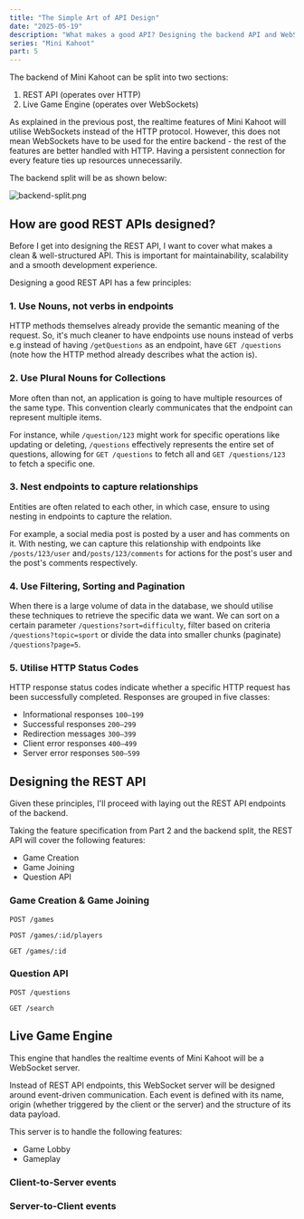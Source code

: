 ```yaml
---
title: "The Simple Art of API Design"
date: "2025-05-19"
description: "What makes a good API? Designing the backend API and WebSocket server."
series: "Mini Kahoot"
part: 5
---
```


The backend of Mini Kahoot can be split into two sections:
1. REST API (operates over HTTP)
2. Live Game Engine (operates over WebSockets)

As explained in the previous post, the realtime features of Mini Kahoot will utilise WebSockets instead of the HTTP 
protocol. However, this does not mean WebSockets have to be used for the entire backend - the rest of the features
are better handled with HTTP. Having a persistent connection for every feature ties up resources unnecessarily. 

The backend split will be as shown below:

![backend-split.png](/assets/api-design/backend-split.png)

## How are good REST APIs designed?

Before I get into designing the REST API, I want to cover what makes a clean & well-structured API. This is important
for maintainability, scalability and a smooth development experience.

Designing a good REST API has a few principles:

### 1. Use Nouns, not verbs in endpoints
HTTP methods themselves already provide the semantic meaning of the request. So, it's much cleaner to have endpoints use 
nouns instead of verbs e.g instead of having ```/getQuestions``` as an endpoint, have ```GET /questions``` (note how the
HTTP method already describes what the action is).

### 2. Use Plural Nouns for Collections
More often than not, an application is going to have multiple resources of the same type. This convention clearly 
communicates that the endpoint can represent multiple items.

For instance, while ```/question/123``` might work for specific operations like updating or deleting, ```/questions``` 
effectively represents the entire set of questions, allowing for ```GET /questions``` to fetch all and 
```GET /questions/123``` to fetch a specific one.

### 3. Nest endpoints to capture relationships
Entities are often related to each other, in which case, ensure to using nesting in endpoints to capture the relation.

For example, a social media post is posted by a user and has comments on it. With nesting, we can capture this 
relationship with endpoints like ```/posts/123/user``` and```/posts/123/comments``` for actions for the post's user and 
the post's comments respectively.

### 4. Use Filtering, Sorting and Pagination
When there is a large volume of data in the database, we should utilise these techniques to retrieve the specific data 
we want. We can sort on a certain parameter ```/questions?sort=difficulty```, filter based on criteria 
```/questions?topic=sport``` or divide the data into smaller chunks (paginate) ```/questions?page=5```.

### 5. Utilise HTTP Status Codes
HTTP response status codes indicate whether a specific HTTP request has been successfully completed. Responses are 
grouped in five classes:

* Informational responses ```100–199```
* Successful responses ```200–299```
* Redirection messages ```300–399```
* Client error responses ```400–499```
* Server error responses ```500–599```

## Designing the REST API

Given these principles, I'll proceed with laying out the REST API endpoints of the backend.

Taking the feature specification from Part 2 and the backend split, the REST API will cover the following features:
* Game Creation
* Game Joining
* Question API

### Game Creation & Game Joining

```POST /games``` 

```POST /games/:id/players```

``GET /games/:id``


### Question API

```POST /questions```

```GET /search```


## Live Game Engine

This engine that handles the realtime events of Mini Kahoot will be a WebSocket server.

Instead of REST API endpoints, this WebSocket server will be designed around event-driven communication. 
Each event is defined with its name, origin (whether triggered by the client or the server) and the 
structure of its data payload.

This server is to handle the following features:
* Game Lobby
* Gameplay

### Client-to-Server events

### Server-to-Client events

